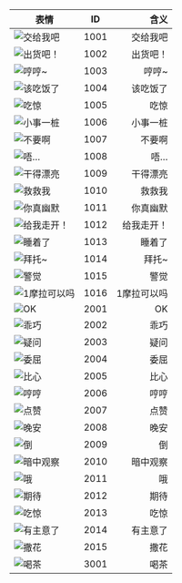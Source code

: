 |表情|ID|含义|
|-|:-:|-:|
|![交给我吧](/扩展/1001.png)|1001|交给我吧|
|![出货吧！](/扩展/1002.png)|1002|出货吧！|
|![哼哼~](/扩展/1003.png)|1003|哼哼~|
|![该吃饭了](/扩展/1004.png)|1004|该吃饭了|
|![吃惊](/扩展/1005.png)|1005|吃惊|
|![小事一桩](/扩展/1006.png)|1006|小事一桩|
|![不要啊](/扩展/1007.png)|1007|不要啊|
|![唔…](/扩展/1008.png)|1008|唔…|
|![干得漂亮](/扩展/1009.png)|1009|干得漂亮|
|![救救我](/扩展/1010.png)|1010|救救我|
|![你真幽默](/扩展/1011.png)|1011|你真幽默|
|![给我走开！](/扩展/1012.png)|1012|给我走开！|
|![睡着了](/扩展/1013.png)|1013|睡着了|
|![拜托~](/扩展/1014.png)|1014|拜托~|
|![警觉](/扩展/1015.png)|1015|警觉|
|![1摩拉可以吗](/扩展/1016.png)|1016|1摩拉可以吗|
|![OK](/扩展/2001.png)|2001|OK|
|![乖巧](/扩展/2002.png)|2002|乖巧|
|![疑问](/扩展/2003.png)|2003|疑问|
|![委屈](/扩展/2004.png)|2004|委屈|
|![比心](/扩展/2005.png)|2005|比心|
|![哼哼](/扩展/2006.png)|2006|哼哼|
|![点赞](/扩展/2007.png)|2007|点赞|
|![晚安](/扩展/2008.png)|2008|晚安|
|![倒](/扩展/2009.png)|2009|倒|
|![暗中观察](/扩展/2010.png)|2010|暗中观察|
|![哦](/扩展/2011.png)|2011|哦|
|![期待](/扩展/2012.png)|2012|期待|
|![吃惊](/扩展/2013.png)|2013|吃惊|
|![有主意了](/扩展/2014.png)|2014|有主意了|
|![撒花](/扩展/2015.png)|2015|撒花|
|![喝茶](/扩展/3001.png)|3001|喝茶|
